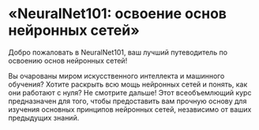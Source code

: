 # «NeuralNet101: освоение основ нейронных сетей»
Добро пожаловать в NeuralNet101, ваш лучший путеводитель по освоению основ нейронных сетей!

Вы очарованы миром искусственного интеллекта и машинного обучения? Хотите раскрыть всю мощь нейронных сетей и понять, как они работают с нуля? Не смотрите дальше! Этот всеобъемлющий курс предназначен для того, чтобы предоставить вам прочную основу для изучения основных принципов нейронных сетей, независимо от ваших предыдущих знаний.
